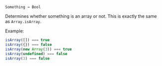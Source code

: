 `Something → Bool`

Determines whether something is an array or not.
This is exactly the same as `Array.isArray`.

Example:

```JavaScript
isArray([]) === true
isArray({}) === false
isArray(new Array(3)) === true
isArray(undefined) === false
isArray(3) === false
```

